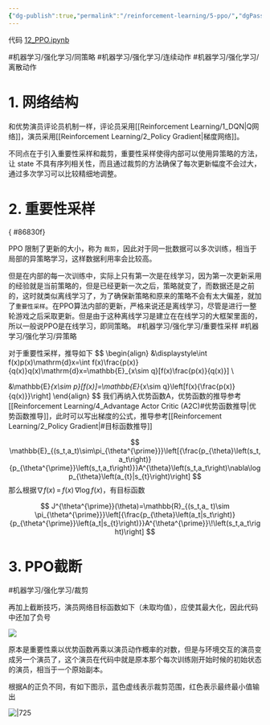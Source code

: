 ```yaml
---
{"dg-publish":true,"permalink":"/reinforcement-learning/5-ppo/","dgPassFrontmatter":true,"created":"2023-08-07T17:27:23.383+08:00","updated":"2023-10-22T18:56:44.233+08:00"}
---
```


代码 [12\_PPO.ipynb](https://github.com/Aegis1863/ML_practice/blob/master/%E5%BC%BA%E5%8C%96%E5%AD%A6%E4%B9%A0%E7%AC%94%E8%AE%B0/12_PPO.ipynb)

#机器学习/强化学习/同策略 #机器学习/强化学习/连续动作 #机器学习/强化学习/离散动作 
# 1. 网络结构

和优势演员评论员机制一样，评论员采用[[Reinforcement Learning/1_DQN\|Q网络]]，演员采用[[Reinforcement Learning/2_Policy Gradient\|梯度网络]]。

不同点在于引入重要性采样和裁剪，重要性采样使得内部可以使用异策略的方法，让 state 不具有序列相关性，而且通过裁剪的方法确保了每次更新幅度不会过大，通过多次学习可以比较精细地调整。

# 2. 重要性采样
{ #86830f}


PPO 限制了更新的大小，称为 `裁剪`，因此对于同一批数据可以多次训练，相当于局部的异策略学习，这样数据利用率会比较高。

但是在内部的每一次训练中，实际上只有第一次是在线学习，因为第一次更新采用的经验就是当前策略的，但是已经更新一次之后，策略就变了，而数据还是之前的，这时就类似离线学习了，为了确保新策略和原来的策略不会有太大偏差，就加了`重要性采样`。在PPO算法内部的更新，严格来说还是离线学习，尽管是进行一整轮游戏之后采取更新。但是由于这种离线学习是建立在在线学习的大框架里面的，所以一般说PPO是在线学习，即同策略。
#机器学习/强化学习/重要性采样 #机器学习/强化学习/异策略 

对于重要性采样，推导如下
$$
\begin{align}
&\displaystyle\int f(x)p(x)\mathrm{d}x=\int f(x)\frac{p(x)}{q(x)}q(x)\mathrm{d}x=\mathbb{E}_{x\sim q}[f(x)\frac{p(x)}{q(x)}] \\

&\mathbb{E}_{x\sim p}[f(x)]=\mathbb{E}_{x\sim q}\left[f(x){\frac{p(x)}{q(x)}}\right]
\end{align}
$$
我们再纳入优势函数A，优势函数的推导参考[[Reinforcement Learning/4_Advantage Actor Critic (A2C)#优势函数推导\|优势函数推导]]，此时可以写出梯度的公式，推导参考[[Reinforcement Learning/2_Policy Gradient\|#目标函数推导]]

$$
\mathbb{E}_{(s_t,a_t)\sim\pi_{\theta^{\prime}}}\left[{\frac{p_{\theta}\left(s_t,a_t\right)}{p_{\theta^{\prime}}\left(s_t,a_t\right)}}A^{\theta}\left(s_t,a_t\right)\nabla\log p_{\theta}\left(a_{t}|s_{t}\right)\right]
$$
那么根据$\nabla f(x)\,=\,f(x)\,\nabla\log f(x)$，有目标函数

$$
J^{\theta^{\prime}}(\theta)=\mathbb{R}_{(s_t,a_ t)\sim \pi_{\theta^{\prime}}}\left[{\frac{p_{\theta}\left(a_t|s_t\right)}{p_{\theta^{\prime}}\left(a_t|s_{t}\right)}}A^{\theta^{\prime}}\!\left(s_t,a_t\right)\right]
$$

# 3. PPO截断
#机器学习/强化学习/裁剪

再加上截断技巧，演员网络目标函数如下（未取均值），应使其最大化，因此代码中还加了负号

![](https://s2.loli.net/2023/07/23/6YZFnoAxfiwX57q.png)

原本是重要性乘以优势函数再乘以演员动作概率的对数，但是与环境交互的演员变成另一个演员了，这个演员在代码中就是原本那个每次训练刚开始时候的初始状态的演员，相当于一个原始副本。

根据A的正负不同，有如下图示，蓝色虚线表示裁剪范围，红色表示最终最小值输出

![|725](https://datawhalechina.github.io/easy-rl/img/ch5/5.3.png)
